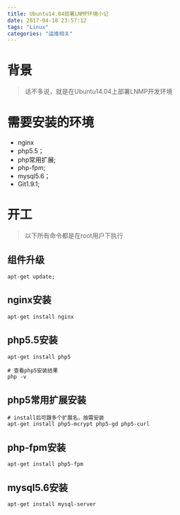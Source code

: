 ```yaml
---
title: Ubuntu14.04部署LNMP环境小记
date: 2017-04-18 23:57:12
tags: "Linux"
categories: "运维相关"
---
```

# 背景  

> 话不多说，就是在Ubuntu14.04上部署LNMP开发环境  

# 需要安装的环境    
   -  nginx
   -  php5.5；
   -  php常用扩展;  
   -  php-fpm;  
   -  mysql5.6；
   -  Git1.9.1;

<!-- more -->

# 开工  

> 以下所有命令都是在root用户下执行  

## 组件升级  
```
apt-get update;
```
## nginx安装  
```
apt-get install nginx
```

## php5.5安装  

```
apt-get install php5

# 查看php5安装结果
php -v
```
## php5常用扩展安装  
```
# install后可跟多个扩展名，按需安装
apt-get install php5-mcrypt php5-gd php5-curl
```
## php-fpm安装  
```
apt-get install php5-fpm
```
## mysql5.6安装  
```
apt-get install mysql-server
```
